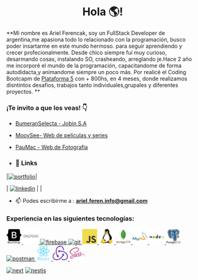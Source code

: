 <h1 align="center">Hola 🌎!</h1>

**Mi nombre es Ariel Ferencak, soy un FullStack Developer de argentina,me apasiona todo lo relacionado con la programación, busco poder insartarme en este mundo hermoso. para seguir aprendiendo y crecer profecionalmente.
Desde chico siempre fuí muy curioso, desarmando cosas, instalando SO, crasheando, arreglando je.Hace 2 año me incorporé el mundo de la programación, capacitandome de forma autodidacta,y animandome siempre un poco más. Por realicé el Coding Bootcapm de [Plataforma 5](https://www.plataforma5.la/) con + 800hs, en 4 meses, donde realizamos disntintos desafios, trabajos tanto individuales,grupales y diferentes proyectos.
**

### ¡Te invito a que los veas! 👇

- [BumeranSelecta - Jobin S.A](https://github.com/arieliten85/BumeranSelecta) 
- [MoovSee- Web de peliculas y series](https://moovsee.netlify.app)
- [PauMac - Web de Fotografia](https://paula-mac.netlify.app)



- ### 🔗 Links

|[![portfolio](https://img.shields.io/badge/my_portfolio-000?style=for-the-badge&logo=ko-fi&logoColor=white)](https://ariel-ferencak.netlify.app/)|

| [![linkedin](https://img.shields.io/badge/linkedin-0A66C2?style=for-the-badge&logo=linkedin&logoColor=white)](https://www.linkedin.com/in/arielferencak/) |
| 
- 📫 Podes escribirme a : **ariel.feren.info@gmail.com**



<h3 align="left">Experiencia en las siguientes tecnologías:</h3>
<p align="left"> <a href="https://getbootstrap.com" target="_blank" rel="noreferrer"> <img src="https://raw.githubusercontent.com/devicons/devicon/master/icons/bootstrap/bootstrap-plain-wordmark.svg" alt="bootstrap" width="40" height="40"/> </a> <a href="https://expressjs.com" target="_blank" rel="noreferrer"> <img src="https://raw.githubusercontent.com/devicons/devicon/master/icons/express/express-original-wordmark.svg" alt="express" backgroundColor="white" width="40" height="40"/> </a> <a href="https://firebase.google.com/" target="_blank" rel="noreferrer"> <img src="https://www.vectorlogo.zone/logos/firebase/firebase-icon.svg" alt="firebase" width="40" height="40"/> </a> <a href="https://git-scm.com/" target="_blank" rel="noreferrer"> <img src="https://www.vectorlogo.zone/logos/git-scm/git-scm-icon.svg" alt="git" width="40" height="40"/> </a> <a href="https://developer.mozilla.org/en-US/docs/Web/JavaScript" target="_blank" rel="noreferrer"> <img src="https://raw.githubusercontent.com/devicons/devicon/master/icons/javascript/javascript-original.svg" alt="javascript" width="40" height="40"/> </a> <a href="https://www.linux.org/" target="_blank" rel="noreferrer"> <img src="https://raw.githubusercontent.com/devicons/devicon/master/icons/linux/linux-original.svg" alt="linux" width="40" height="40"/> </a> <a href="https://www.mongodb.com/" target="_blank" rel="noreferrer"> <img src="https://raw.githubusercontent.com/devicons/devicon/master/icons/mongodb/mongodb-original-wordmark.svg" alt="mongodb" width="40" height="40"/> </a> <a href="https://www.mysql.com/" target="_blank" rel="noreferrer"> <img src="https://raw.githubusercontent.com/devicons/devicon/master/icons/mysql/mysql-original-wordmark.svg" alt="mysql" width="40" height="40"/> </a> <a href="https://nodejs.org" target="_blank" rel="noreferrer"> <img src="https://raw.githubusercontent.com/devicons/devicon/master/icons/nodejs/nodejs-original-wordmark.svg" alt="nodejs" width="40" height="40"/> </a> <a href="https://www.postgresql.org" target="_blank" rel="noreferrer"> <img src="https://raw.githubusercontent.com/devicons/devicon/master/icons/postgresql/postgresql-original-wordmark.svg" alt="postgresql" width="40" height="40"/> </a> <a href="https://postman.com" target="_blank" rel="noreferrer"> <img src="https://www.vectorlogo.zone/logos/getpostman/getpostman-icon.svg" alt="postman" width="40" height="40"/> </a> <a href="https://reactjs.org/" target="_blank" rel="noreferrer"> <img src="https://raw.githubusercontent.com/devicons/devicon/master/icons/react/react-original-wordmark.svg" alt="react" width="40" height="40"/> </a> <a href="https://redux.js.org" target="_blank" rel="noreferrer"> <img src="https://raw.githubusercontent.com/devicons/devicon/master/icons/redux/redux-original.svg" alt="redux" width="40" height="40"/> </a> <a href="https://sass-lang.com" target="_blank" rel="noreferrer"> <img src="https://raw.githubusercontent.com/devicons/devicon/master/icons/sass/sass-original.svg" alt="sass" width="40" height="40"/> </a> 
  
  <a href="https://nextjs.org/" target="_blank" rel="noreferrer"> <img src="https://media.graphassets.com/VKHHNvEETYqZRkqgjybc" alt="next" width="40" height="40"/></a>
 <a href="https://nestjs.com" target="_blank" rel="noreferrer"> <img src="https://www.vhv.rs/dpng/d/498-4989583_nestjs-logo-hd-png-download.png" alt="nestjs" width="40" height="40"/></a>
</p>

